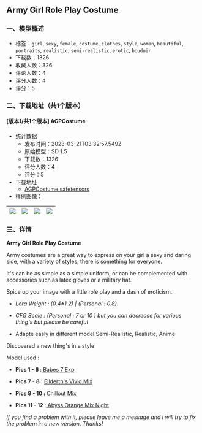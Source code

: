 ## Army Girl Role Play Costume
### 一、模型概述

- 标签：`girl`, `sexy`, `female`, `costume`, `clothes`, `style`, `woman`, `beautiful`, `portraits`, `realistic`, `semi-realistic`, `erotic`, `boudoir`
- 下载数：1326
- 收藏人数：326
- 评论人数：4
- 评分人数：4
- 评分：5

### 二、下载地址（共1个版本）

#### [版本1/共1个版本]  AGPCostume

- 统计数据
  - 发布时间：2023-03-21T03:32:57.549Z
  - 原始模型：SD 1.5
  - 下载数：1326
  - 评分人数：4
  - 评分：5
- 下载地址
  - [AGPCostume.safetensors](https://civitai.com/api/download/models/20734)
- 样例图像：

| <img src="https://image.civitai.com/xG1nkqKTMzGDvpLrqFT7WA/6593c9b1-d425-4d62-a967-7c834f49db00/width=450/219533.jpeg" /> | <img src="https://image.civitai.com/xG1nkqKTMzGDvpLrqFT7WA/1ec86a42-a9bd-4b4d-60aa-746db4efec00/width=450/219524.jpeg" /> | <img src="https://image.civitai.com/xG1nkqKTMzGDvpLrqFT7WA/b42805f4-095a-4676-bff1-bc0646101a00/width=450/219535.jpeg" /> | <img src="https://image.civitai.com/xG1nkqKTMzGDvpLrqFT7WA/5c97a8ff-7989-4c7c-8a67-956964a4d900/width=450/219534.jpeg" /> |
| ---- | ---- | ---- | ---- |


### 三、详情
<p><strong>Army Girl Role Play Costume</strong></p><p>Army costumes are a great way to express on your girl a sexy and daring side, with a variety of styles, there is something for everyone.</p><p>It's can be as simple as a simple uniform, or can be complemented with accessories such as latex gloves or a military hat.</p><p>Spice up your image with a little role play and a dash of eroticism.</p><p></p><ul><li><p><em>Lora Weight : (0.4±1.2) | (Personal : 0.8)</em></p></li><li><p><em>CFG Scale : (Personal : 7 or 10 ) but you can decrease for various thing's but please be careful</em></p></li><li><p>Adapte easly in different model Semi-Realistic, Realistic, Anime</p><p></p></li></ul><p>Discovered a new thing's in a style</p><p></p><p>Model used :</p><ul><li><p><strong>Pics 1 - 6 </strong>:<a target="_blank" rel="ugc" href="https://civitai.com/models/2220/babes"> Babes 7 Exp</a></p></li><li><p><strong>Pics 7 - 8</strong> : <a target="_blank" rel="ugc" href="https://civitai.com/models/2747/elldreths-vivid-mix">Ellderth's Vivid Mix</a></p></li><li><p><strong>Pics 9 - 10 : </strong><a target="_blank" rel="ugc" href="https://civitai.com/models/6424/chilloutmix">Chillout Mix</a></p></li><li><p><strong>Pics 11 - 12 </strong>:<a target="_blank" rel="ugc" href="https://huggingface.co/WarriorMama777/OrangeMixs"> Abyss Orange Mix Night</a></p></li></ul><p></p><p><em>If you find a problem with it, please leave me a message and I will try to fix the problem in a new version. Thanks!</em></p>
